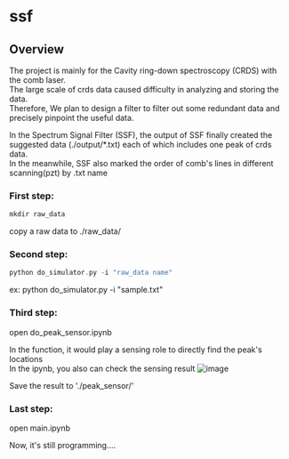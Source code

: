 # ssf

## Overview  
The project is mainly for the Cavity ring-down spectroscopy (CRDS) with the comb laser.  
The large scale of crds data caused difficulty in analyzing and storing the data.  
Therefore, We plan to design a filter to filter out some redundant data and precisely pinpoint the useful data.  


In the Spectrum Signal Filter (SSF), the output of SSF finally created the suggested data (./output/*.txt) each of which includes one peak of crds data.  
In the meanwhile, SSF also marked the order of comb's lines in different scanning(pzt) by .txt name  


### First step:

```cpp
mkdir raw_data
```

copy a raw data to ./raw_data/

### Second step:

```cpp
python do_simulator.py -i "raw_data name"
```
ex: 
python do_simulator.py -i "sample.txt"

### Third step:

open do_peak_sensor.ipynb  

In the function, it would play a sensing role to directly find the peak's locations  
In the ipynb, you also can check the sensing result
![image](https://user-images.githubusercontent.com/64359495/209142649-7d915dd6-b24a-486e-bb70-2de42610983f.png)

Save the result to './peak_sensor/'

### Last step:

open main.ipynb  

Now, it's still programming....

